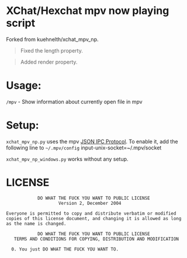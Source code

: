 # XChat/Hexchat mpv now playing script

Forked from kuehnelth/xchat_mpv_np.
>Fixed the length property.

>Added render property.

Usage:
======

`/mpv` - Show information about currently open file in mpv

Setup:
======

`xchat_mpv_np.py` uses the mpv [JSON IPC Protocol](http://mpv.io/manual/stable/#json-ipc).
To enable it, add the following line to `~/.mpv/config`
    input-unix-socket=~/.mpv/socket

`xchat_mpv_np_windows.py` works without any setup.

LICENSE
=======
                DO WHAT THE FUCK YOU WANT TO PUBLIC LICENSE
                        Version 2, December 2004
    
    Everyone is permitted to copy and distribute verbatim or modified
    copies of this license document, and changing it is allowed as long
    as the name is changed.
    
                DO WHAT THE FUCK YOU WANT TO PUBLIC LICENSE
       TERMS AND CONDITIONS FOR COPYING, DISTRIBUTION AND MODIFICATION

      0. You just DO WHAT THE FUCK YOU WANT TO.
    

